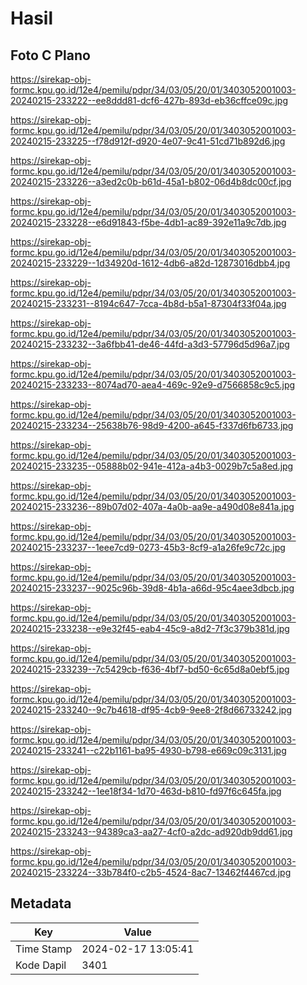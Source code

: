 # Hasil

## Foto C Plano

https://sirekap-obj-formc.kpu.go.id/12e4/pemilu/pdpr/34/03/05/20/01/3403052001003-20240215-233222--ee8ddd81-dcf6-427b-893d-eb36cffce09c.jpg

https://sirekap-obj-formc.kpu.go.id/12e4/pemilu/pdpr/34/03/05/20/01/3403052001003-20240215-233225--f78d912f-d920-4e07-9c41-51cd71b892d6.jpg

https://sirekap-obj-formc.kpu.go.id/12e4/pemilu/pdpr/34/03/05/20/01/3403052001003-20240215-233226--a3ed2c0b-b61d-45a1-b802-06d4b8dc00cf.jpg

https://sirekap-obj-formc.kpu.go.id/12e4/pemilu/pdpr/34/03/05/20/01/3403052001003-20240215-233228--e6d91843-f5be-4db1-ac89-392e11a9c7db.jpg

https://sirekap-obj-formc.kpu.go.id/12e4/pemilu/pdpr/34/03/05/20/01/3403052001003-20240215-233229--1d34920d-1612-4db6-a82d-12873016dbb4.jpg

https://sirekap-obj-formc.kpu.go.id/12e4/pemilu/pdpr/34/03/05/20/01/3403052001003-20240215-233231--8194c647-7cca-4b8d-b5a1-87304f33f04a.jpg

https://sirekap-obj-formc.kpu.go.id/12e4/pemilu/pdpr/34/03/05/20/01/3403052001003-20240215-233232--3a6fbb41-de46-44fd-a3d3-57796d5d96a7.jpg

https://sirekap-obj-formc.kpu.go.id/12e4/pemilu/pdpr/34/03/05/20/01/3403052001003-20240215-233233--8074ad70-aea4-469c-92e9-d7566858c9c5.jpg

https://sirekap-obj-formc.kpu.go.id/12e4/pemilu/pdpr/34/03/05/20/01/3403052001003-20240215-233234--25638b76-98d9-4200-a645-f337d6fb6733.jpg

https://sirekap-obj-formc.kpu.go.id/12e4/pemilu/pdpr/34/03/05/20/01/3403052001003-20240215-233235--05888b02-941e-412a-a4b3-0029b7c5a8ed.jpg

https://sirekap-obj-formc.kpu.go.id/12e4/pemilu/pdpr/34/03/05/20/01/3403052001003-20240215-233236--89b07d02-407a-4a0b-aa9e-a490d08e841a.jpg

https://sirekap-obj-formc.kpu.go.id/12e4/pemilu/pdpr/34/03/05/20/01/3403052001003-20240215-233237--1eee7cd9-0273-45b3-8cf9-a1a26fe9c72c.jpg

https://sirekap-obj-formc.kpu.go.id/12e4/pemilu/pdpr/34/03/05/20/01/3403052001003-20240215-233237--9025c96b-39d8-4b1a-a66d-95c4aee3dbcb.jpg

https://sirekap-obj-formc.kpu.go.id/12e4/pemilu/pdpr/34/03/05/20/01/3403052001003-20240215-233238--e9e32f45-eab4-45c9-a8d2-7f3c379b381d.jpg

https://sirekap-obj-formc.kpu.go.id/12e4/pemilu/pdpr/34/03/05/20/01/3403052001003-20240215-233239--7c5429cb-f636-4bf7-bd50-6c65d8a0ebf5.jpg

https://sirekap-obj-formc.kpu.go.id/12e4/pemilu/pdpr/34/03/05/20/01/3403052001003-20240215-233240--9c7b4618-df95-4cb9-9ee8-2f8d66733242.jpg

https://sirekap-obj-formc.kpu.go.id/12e4/pemilu/pdpr/34/03/05/20/01/3403052001003-20240215-233241--c22b1161-ba95-4930-b798-e669c09c3131.jpg

https://sirekap-obj-formc.kpu.go.id/12e4/pemilu/pdpr/34/03/05/20/01/3403052001003-20240215-233242--1ee18f34-1d70-463d-b810-fd97f6c645fa.jpg

https://sirekap-obj-formc.kpu.go.id/12e4/pemilu/pdpr/34/03/05/20/01/3403052001003-20240215-233243--94389ca3-aa27-4cf0-a2dc-ad920db9dd61.jpg

https://sirekap-obj-formc.kpu.go.id/12e4/pemilu/pdpr/34/03/05/20/01/3403052001003-20240215-233224--33b784f0-c2b5-4524-8ac7-13462f4467cd.jpg


## Metadata

| Key        | Value               |
| ---------- | ------------------- |
| Time Stamp | 2024-02-17 13:05:41 |
| Kode Dapil | 3401                |



